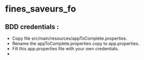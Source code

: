 ﻿# fines_saveurs_fo

## BDD credentials :
- Copy file src/main/resources/appToComplete.properties.
- Rename the appToComplete.properties copy to app.properties.
- Fill this app.properties file with your own credentials.
- 
